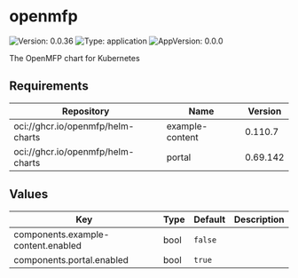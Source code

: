 # openmfp

![Version: 0.0.36](https://img.shields.io/badge/Version-0.0.36-informational?style=flat-square) ![Type: application](https://img.shields.io/badge/Type-application-informational?style=flat-square) ![AppVersion: 0.0.0](https://img.shields.io/badge/AppVersion-0.0.0-informational?style=flat-square)

The OpenMFP chart for Kubernetes

## Requirements

| Repository | Name | Version |
|------------|------|---------|
| oci://ghcr.io/openmfp/helm-charts | example-content | 0.110.7 |
| oci://ghcr.io/openmfp/helm-charts | portal | 0.69.142 |

## Values

| Key | Type | Default | Description |
|-----|------|---------|-------------|
| components.example-content.enabled | bool | `false` |  |
| components.portal.enabled | bool | `true` |  |


